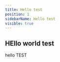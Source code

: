 ```yaml
---
title: Hello test
position: 1
sidebarName: Hello test
visible: true
---
```


## HEllo world test

hello TEST
